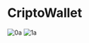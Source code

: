 
# CriptoWallet
![0a](https://github.com/Yulia2120/CriptoWallet/assets/87224511/5b1101c8-824d-41b4-916d-09dc7b9a0823)
![1a](https://github.com/Yulia2120/CriptoWallet/assets/87224511/2b7afe2d-43d2-47e9-ad31-a3c966a61e05)
